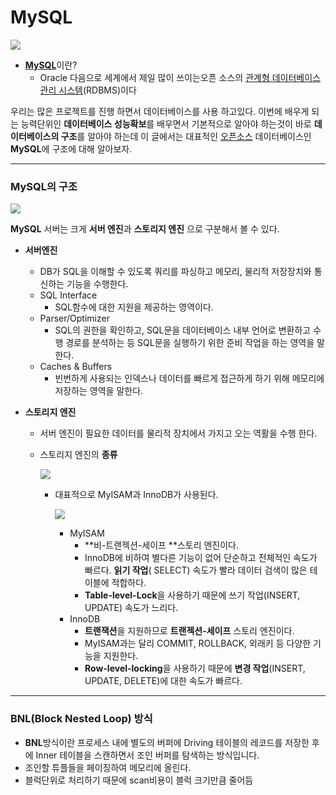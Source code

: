 # MySQL

![](https://user-images.githubusercontent.com/40411714/58609781-d38e0d80-82e3-11e9-8eaa-976c85012eea.png)

* [**MySQL**](https://www.mysql.com)이란?
  * Oracle 다음으로 세계에서 제일 많이 쓰이는오픈 소스의 [관계형 데이터베이스 관리 시스템](https://ko.wikipedia.org/wiki/관계형_데이터베이스_관리_시스템)(RDBMS)이다

우리는 많은 프로젝트를 진행 하면서 데이터베이스를 사용 하고있다. 이번에 배우게 되는 능력단위인 **데이터베이스 성능확보**를 배우면서 기본적으로 알아야 하는것이 바로 **데이터베이스의 구조**를 알아야 하는데 이 글에서는 대표적인 [오픈소스]([https://ko.wikipedia.org/wiki/%EC%98%A4%ED%94%88_%EC%86%8C%EC%8A%A4](https://ko.wikipedia.org/wiki/오픈_소스)) 데이터베이스인 **MySQL**에 구조에 대해 알아보자.

---

### MySQL의 구조

![](https://user-images.githubusercontent.com/40411714/58611006-9415f000-82e8-11e9-951b-75210da5c2e0.jpg)

**MySQL** 서버는 크게 **서버 엔진**과 **스토리지 엔진** 으로 구분해서 볼 수 있다.

* **서버엔진**

  * DB가 SQL을 이해할 수 있도록 쿼리를 파싱하고 메모리, 물리적 저장장치와 통신하는 기능을 수행한다.
  * SQL Interface
    * SQL함수에 대한 지원을 제공하는 영역이다.
  * Parser/Optimizer
    * SQL의 권한을 확인하고, SQL문을 데이터베이스 내부 언어로 변환하고  수행 경로를 분석하는 등 SQL문을 실행하기 위한 준비 작업을 하는 영역을 말한다. 
  * Caches & Buffers
    * 빈번하게 사용되는 인덱스나 데이터를 빠르게 접근하게 하기 위해 메모리에 저장하는 영역을 말한다.

* **스토리지 엔진**

  * 서버 엔진이 필요한 데이터를 물리적 장치에서 가지고 오는 역활을 수행 한다.

  * 스토리지 엔진의 **종류**

    ![](https://user-images.githubusercontent.com/40411714/58612716-7ba8d400-82ee-11e9-8c40-23091619a674.PNG)

    * 대표적으로 MyISAM과 InnoDB가 사용된다.

      ![](https://user-images.githubusercontent.com/40411714/58614172-9ed58280-82f2-11e9-8815-455b59edfc81.PNG)

      * MyISAM
        * **비-트랜젝션-세이프 **스토리 엔진이다.
        * InnoDB에 비하여 별다른 기능이 없어 단순하고 전체적인 속도가 빠르다. **읽기 작업**( SELECT) 속도가 빨라 데이터 검색이 많은 테이블에 적합하다.
        * **Table-level-Lock**을 사용하기 때문에 쓰기 작업(INSERT, UPDATE) 속도가 느리다.
      * InnoDB
        * **트랜잭션**을 지원하므로 **트랜젝션-세이프** 스토리 엔진이다.
        * MyISAM과는 달리 COMMIT, ROLLBACK, 외래키 등 다양한 기능을 지원한다.
        * **Row-level-locking**을 사용하기 때문에 **변경 작업**(INSERT, UPDATE, DELETE)에 대한 속도가 빠르다.

---

### BNL(Block Nested Loop) 방식

* **BNL**방식이란 프로세스 내에 별도의 버퍼에 Driving 테이블의 레코드를 저장한 후에 Inner 테이블을 스캔하면서 조인 버퍼를 탐색하는 방식입니다.
* 조인할 튜플들을 페이징하여 메모리에 올린다. 
* 블럭단위로 처리하기 때문에 scan비용이 블럭 크기만큼 줄어듬

